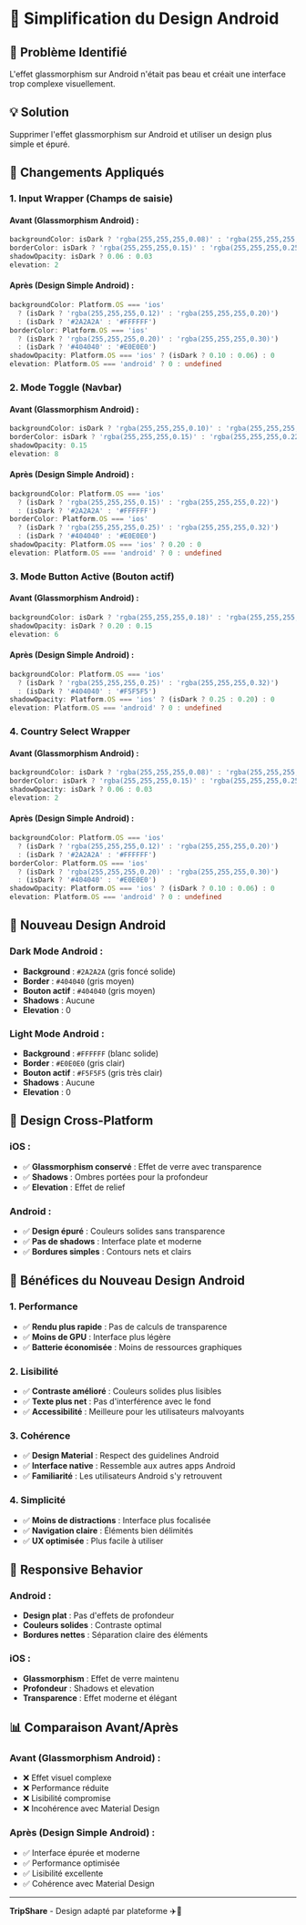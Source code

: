 # 🤖 Simplification du Design Android

## 🚨 **Problème Identifié**

L'effet glassmorphism sur Android n'était pas beau et créait une interface trop complexe visuellement.

## 💡 **Solution**

Supprimer l'effet glassmorphism sur Android et utiliser un design plus simple et épuré.

## 🔧 **Changements Appliqués**

### **1. Input Wrapper (Champs de saisie)**

#### **Avant (Glassmorphism Android) :**
```typescript
backgroundColor: isDark ? 'rgba(255,255,255,0.08)' : 'rgba(255,255,255,0.15)'
borderColor: isDark ? 'rgba(255,255,255,0.15)' : 'rgba(255,255,255,0.25)'
shadowOpacity: isDark ? 0.06 : 0.03
elevation: 2
```

#### **Après (Design Simple Android) :**
```typescript
backgroundColor: Platform.OS === 'ios' 
  ? (isDark ? 'rgba(255,255,255,0.12)' : 'rgba(255,255,255,0.20)')
  : (isDark ? '#2A2A2A' : '#FFFFFF')
borderColor: Platform.OS === 'ios'
  ? (isDark ? 'rgba(255,255,255,0.20)' : 'rgba(255,255,255,0.30)')
  : (isDark ? '#404040' : '#E0E0E0')
shadowOpacity: Platform.OS === 'ios' ? (isDark ? 0.10 : 0.06) : 0
elevation: Platform.OS === 'android' ? 0 : undefined
```

### **2. Mode Toggle (Navbar)**

#### **Avant (Glassmorphism Android) :**
```typescript
backgroundColor: isDark ? 'rgba(255,255,255,0.10)' : 'rgba(255,255,255,0.16)'
borderColor: isDark ? 'rgba(255,255,255,0.15)' : 'rgba(255,255,255,0.22)'
shadowOpacity: 0.15
elevation: 8
```

#### **Après (Design Simple Android) :**
```typescript
backgroundColor: Platform.OS === 'ios'
  ? (isDark ? 'rgba(255,255,255,0.15)' : 'rgba(255,255,255,0.22)')
  : (isDark ? '#2A2A2A' : '#FFFFFF')
borderColor: Platform.OS === 'ios'
  ? (isDark ? 'rgba(255,255,255,0.25)' : 'rgba(255,255,255,0.32)')
  : (isDark ? '#404040' : '#E0E0E0')
shadowOpacity: Platform.OS === 'ios' ? 0.20 : 0
elevation: Platform.OS === 'android' ? 0 : undefined
```

### **3. Mode Button Active (Bouton actif)**

#### **Avant (Glassmorphism Android) :**
```typescript
backgroundColor: isDark ? 'rgba(255,255,255,0.18)' : 'rgba(255,255,255,0.25)'
shadowOpacity: isDark ? 0.20 : 0.15
elevation: 6
```

#### **Après (Design Simple Android) :**
```typescript
backgroundColor: Platform.OS === 'ios'
  ? (isDark ? 'rgba(255,255,255,0.25)' : 'rgba(255,255,255,0.32)')
  : (isDark ? '#404040' : '#F5F5F5')
shadowOpacity: Platform.OS === 'ios' ? (isDark ? 0.25 : 0.20) : 0
elevation: Platform.OS === 'android' ? 0 : undefined
```

### **4. Country Select Wrapper**

#### **Avant (Glassmorphism Android) :**
```typescript
backgroundColor: isDark ? 'rgba(255,255,255,0.08)' : 'rgba(255,255,255,0.15)'
borderColor: isDark ? 'rgba(255,255,255,0.15)' : 'rgba(255,255,255,0.25)'
shadowOpacity: isDark ? 0.06 : 0.03
elevation: 2
```

#### **Après (Design Simple Android) :**
```typescript
backgroundColor: Platform.OS === 'ios'
  ? (isDark ? 'rgba(255,255,255,0.12)' : 'rgba(255,255,255,0.20)')
  : (isDark ? '#2A2A2A' : '#FFFFFF')
borderColor: Platform.OS === 'ios'
  ? (isDark ? 'rgba(255,255,255,0.20)' : 'rgba(255,255,255,0.30)')
  : (isDark ? '#404040' : '#E0E0E0')
shadowOpacity: Platform.OS === 'ios' ? (isDark ? 0.10 : 0.06) : 0
elevation: Platform.OS === 'android' ? 0 : undefined
```

## 🎨 **Nouveau Design Android**

### **Dark Mode Android :**
- **Background** : `#2A2A2A` (gris foncé solide)
- **Border** : `#404040` (gris moyen)
- **Bouton actif** : `#404040` (gris moyen)
- **Shadows** : Aucune
- **Elevation** : 0

### **Light Mode Android :**
- **Background** : `#FFFFFF` (blanc solide)
- **Border** : `#E0E0E0` (gris clair)
- **Bouton actif** : `#F5F5F5` (gris très clair)
- **Shadows** : Aucune
- **Elevation** : 0

## 📱 **Design Cross-Platform**

### **iOS :**
- ✅ **Glassmorphism conservé** : Effet de verre avec transparence
- ✅ **Shadows** : Ombres portées pour la profondeur
- ✅ **Elevation** : Effet de relief

### **Android :**
- ✅ **Design épuré** : Couleurs solides sans transparence
- ✅ **Pas de shadows** : Interface plate et moderne
- ✅ **Bordures simples** : Contours nets et clairs

## 🎯 **Bénéfices du Nouveau Design Android**

### **1. Performance**
- ✅ **Rendu plus rapide** : Pas de calculs de transparence
- ✅ **Moins de GPU** : Interface plus légère
- ✅ **Batterie économisée** : Moins de ressources graphiques

### **2. Lisibilité**
- ✅ **Contraste amélioré** : Couleurs solides plus lisibles
- ✅ **Texte plus net** : Pas d'interférence avec le fond
- ✅ **Accessibilité** : Meilleure pour les utilisateurs malvoyants

### **3. Cohérence**
- ✅ **Design Material** : Respect des guidelines Android
- ✅ **Interface native** : Ressemble aux autres apps Android
- ✅ **Familiarité** : Les utilisateurs Android s'y retrouvent

### **4. Simplicité**
- ✅ **Moins de distractions** : Interface plus focalisée
- ✅ **Navigation claire** : Éléments bien délimités
- ✅ **UX optimisée** : Plus facile à utiliser

## 🔄 **Responsive Behavior**

### **Android :**
- **Design plat** : Pas d'effets de profondeur
- **Couleurs solides** : Contraste optimal
- **Bordures nettes** : Séparation claire des éléments

### **iOS :**
- **Glassmorphism** : Effet de verre maintenu
- **Profondeur** : Shadows et elevation
- **Transparence** : Effet moderne et élégant

## 📊 **Comparaison Avant/Après**

### **Avant (Glassmorphism Android) :**
- ❌ Effet visuel complexe
- ❌ Performance réduite
- ❌ Lisibilité compromise
- ❌ Incohérence avec Material Design

### **Après (Design Simple Android) :**
- ✅ Interface épurée et moderne
- ✅ Performance optimisée
- ✅ Lisibilité excellente
- ✅ Cohérence avec Material Design

---

**TripShare** - Design adapté par plateforme ✈️🤖
